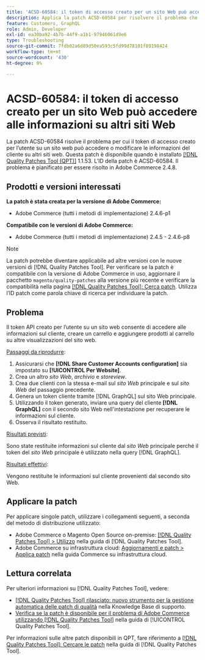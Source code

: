 ```yaml
---
title: 'ACSD-60584: il token di accesso creato per un sito Web può accedere alle informazioni su altri siti Web'
description: Applica la patch ACSD-60584 per risolvere il problema che consente al token di accesso creato per l’utente su un sito web di accedere alle informazioni dei clienti su altri siti web o di modificarle.
feature: Customers, GraphQL
role: Admin, Developer
exl-id: ea30ba92-4b7b-44f9-a1b1-97946061d9e6
type: Troubleshooting
source-git-commit: 7fdb02a6d89d50ea593c5fd99d78101f89198424
workflow-type: tm+mt
source-wordcount: '430'
ht-degree: 0%

---
```


# ACSD-60584: il token di accesso creato per un sito Web può accedere alle informazioni su altri siti Web

La patch ACSD-60584 risolve il problema per cui il token di accesso creato per l’utente su un sito web può accedere o modificare le informazioni del cliente su altri siti web. Questa patch è disponibile quando è installato [[!DNL Quality Patches Tool (QPT)]](https://experienceleague.adobe.com/docs/commerce-operations/tools/quality-patches-tool/usage.html?lang=it) 1.1.53. L’ID della patch è ACSD-60584. Il problema è pianificato per essere risolto in Adobe Commerce 2.4.8.

## Prodotti e versioni interessati

**La patch è stata creata per la versione di Adobe Commerce:**

* Adobe Commerce (tutti i metodi di implementazione) 2.4.6-p1

**Compatibile con le versioni di Adobe Commerce:**

* Adobe Commerce (tutti i metodi di implementazione) 2.4.5 - 2.4.6-p8

>[!NOTE]
>
>La patch potrebbe diventare applicabile ad altre versioni con le nuove versioni di [!DNL Quality Patches Tool]. Per verificare se la patch è compatibile con la versione di Adobe Commerce in uso, aggiornare il pacchetto `magento/quality-patches` alla versione più recente e verificare la compatibilità nella pagina [[!DNL Quality Patches Tool]: Cerca patch](https://experienceleague.adobe.com/tools/commerce-quality-patches/index.html?lang=it). Utilizza l’ID patch come parola chiave di ricerca per individuare la patch.

## Problema

Il token API creato per l’utente su un sito web consente di accedere alle informazioni sul cliente, creare un carrello e aggiungere prodotti al carrello su altre visualizzazioni del sito web.

<u>Passaggi da riprodurre</u>:

1. Assicurarsi che **[!DNL Share Customer Accounts configuration]** sia impostato su **[!UICONTROL Per Website]**.
1. Crea un altro *sito Web*, *archivio* e *storeview*.
1. Crea due clienti con la stessa e-mail sul *sito Web* principale e sul *sito Web* del passaggio precedente.
1. Genera un token cliente tramite [!DNL GraphQL] sul sito Web principale.
1. Utilizzando il token generato, inviare una query del cliente **[!DNL GraphQL]** con il secondo sito Web nell&#39;intestazione per recuperare le informazioni sul cliente.
1. Osserva il risultato restituito.

<u>Risultati previsti</u>:

Sono state restituite informazioni sul cliente dal *sito Web* principale perché il token del *sito Web* principale è utilizzato nella query [!DNL GraphQL].

<u>Risultati effettivi</u>:

Vengono restituite le informazioni sul cliente provenienti dal secondo sito Web.

## Applicare la patch

Per applicare singole patch, utilizzare i collegamenti seguenti, a seconda del metodo di distribuzione utilizzato:

* Adobe Commerce o Magento Open Source on-premise: [[!DNL Quality Patches Tool] > Utilizzo](/help/tools/quality-patches-tool/usage.md) nella guida di [!DNL Quality Patches Tool].
* Adobe Commerce su infrastruttura cloud: [Aggiornamenti e patch > Applica patch](https://experienceleague.adobe.com/docs/commerce-cloud-service/user-guide/develop/upgrade/apply-patches.html?lang=it) nella guida Commerce su infrastruttura cloud.

## Lettura correlata

Per ulteriori informazioni su [!DNL Quality Patches Tool], vedere:

* [[!DNL Quality Patches Tool] rilasciato: nuovo strumento per la gestione automatica delle patch di qualità](https://experienceleague.adobe.com/it/docs/commerce-operations/tools/quality-patches-tool/quality-patches-tool-to-self-serve-quality-patches) nella Knowledge Base di supporto.
* [Verifica se la patch è disponibile per il problema di Adobe Commerce utilizzando  [!DNL Quality Patches Tool]](/help/tools/quality-patches-tool/patches-available-in-qpt/check-patch-for-magento-issue-with-magento-quality-patches.md) nella guida di [!UICONTROL Quality Patches Tool].


Per informazioni sulle altre patch disponibili in QPT, fare riferimento a [[!DNL Quality Patches Tool]: Cercare le patch](https://experienceleague.adobe.com/tools/commerce-quality-patches/index.html?lang=it) nella guida di [!DNL Quality Patches Tool].
